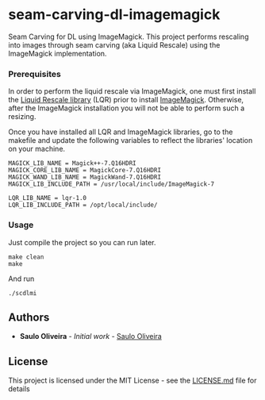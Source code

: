 # seam-carving-dl-imagemagick

Seam Carving for DL using ImageMagick. This project performs rescaling into images through  seam carving (aka Liquid Rescale) using the ImageMagick implementation.


### Prerequisites

In order to perform the liquid rescale via ImageMagick, one must first install the [Liquid Rescale library](http://liblqr.wikidot.com) (LQR) prior to install [ImageMagick](http://www.imagemagick.org). Otherwise, after the ImageMagick installation you will not be able to perform such a resizing. 


Once you have installed all LQR and ImageMagick libraries, go to the makefile and update the following variables to reflect the libraries' location on your machine.

```
MAGICK_LIB_NAME = Magick++-7.Q16HDRI
MAGICK_CORE_LIB_NAME = MagickCore-7.Q16HDRI
MAGICK_WAND_LIB_NAME = MagickWand-7.Q16HDRI
MAGICK_LIB_INCLUDE_PATH = /usr/local/include/ImageMagick-7

LQR_LIB_NAME = lqr-1.0
LQR_LIB_INCLUDE_PATH = /opt/local/include/
```



### Usage

Just compile the project so you can run later.


```
make clean
make

```

And run

```
./scdlmi
```


## Authors

* **Saulo Oliveira** - *Initial work* - [Saulo Oliveira](https://github.com/sauloafoliveira)

## License

This project is licensed under the MIT License - see the [LICENSE.md](LICENSE.md) file for details


